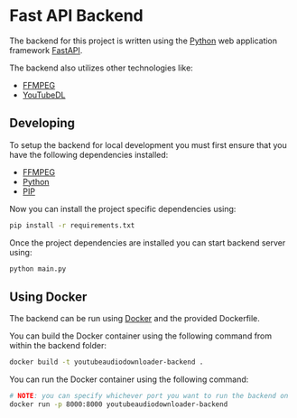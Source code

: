 # Fast API Backend

The backend for this project is written using the [Python](https://www.python.org/) web application framework [FastAPI](https://fastapi.tiangolo.com/).

The backend also utilizes other technologies like:
  - [FFMPEG](https://www.ffmpeg.org/)
  - [YouTubeDL](https://youtube-dl.org/)

## Developing
To setup the backend for local development you must first ensure that you have the following dependencies installed:
  - [FFMPEG](https://www.ffmpeg.org/)
  - [Python](https://www.python.org/)
  - [PIP](https://pypi.org/project/pip/)

Now you can install the project specific dependencies using:
```bash
pip install -r requirements.txt
```

Once the project dependencies are installed you can start backend server using:
```bash
python main.py
```

## Using Docker
The backend can be run using [Docker](https://www.docker.com) and the provided Dockerfile.

You can build the Docker container using the following command from within the backend folder:
```bash
docker build -t youtubeaudiodownloader-backend .
```

You can run the Docker container using the following command:
```bash
# NOTE: you can specify whichever port you want to run the backend on
docker run -p 8000:8000 youtubeaudiodownloader-backend
```
